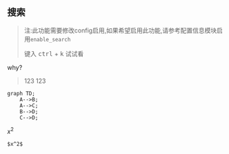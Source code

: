 ## 搜索

> 注:此功能需要修改config启用,如果希望启用此功能,请参考配置信息模块启用`enable_search`
>
> 键入 <kbd>ctrl</kbd> + <kbd>k</kbd> 试试看

why?

> 123
> 123

```mermaid
graph TD;
    A-->B;
    A-->C;
    B-->D;
    C-->D;
```

$x^2$

`$x^2$`